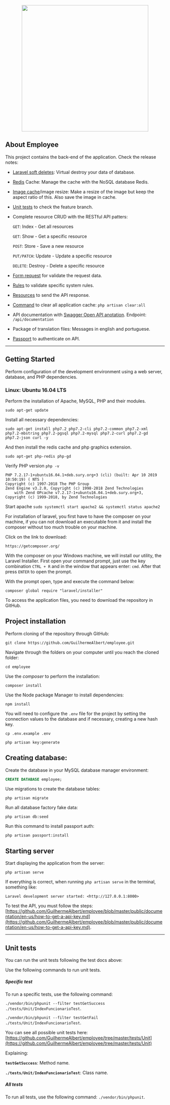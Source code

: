 <p align="center"><img src="https://res.cloudinary.com/dtfbvvkyp/image/upload/v1566331377/laravel-logolockup-cmyk-red.svg" width="400"></p>

## About Employee

This project contains the back-end of the application. Check the release notes:

- [Laravel soft deletes](https://laravel.com/docs/5.8/eloquent#soft-deleting): Virtual destroy your data of database.

- [Redis](https://redis.io/documentation) Cache: Manage the cache with the NoSQL database Redis.

- [Image cache](http://image.intervention.io/use/cache)/image resize: Make a resize of the image but keep the aspect ratio of this. Also save the image in cache.

- [Unit tests](https://laravel.com/docs/master/http-tests) to check the feature branch.

- Complete resource CRUD with the RESTful API patters:

    `GET`: Index - Get all resources

    `GET`: Show - Get a specific resource

    `POST`: Store - Save a new resource

    `PUT/PATCH`: Update - Update a specific resource

    `DELETE`: Destroy - Delete a specific resource

- [Form request](https://laravel.com/docs/master/validation) for validate the request data.

- [Rules](https://laravel.com/docs/master/validation#custom-validation-rules) to validate specific system rules.

- [Resources](https://laravel.com/docs/master/eloquent-resources) to send the API response.

- [Command](https://github.com/GuilhermeAlbert/employee/blob/master/app/Console/Commands/CacheClear.php) to clear all application cache: `php artisan clear:all`

- API documentation with [Swagger Open API anotation](https://swagger.io/). Endpoint: `/api/documentation`

- Package of translation files: Messages in english and portuguese.

- [Passport](https://laravel.com/docs/master/passport) to authenticate on API.

----

## Getting Started
Perform configuration of the development environment using a web server, database, and PHP dependencies.

### Linux: Ubuntu 16.04 LTS
Perform the installation of Apache, MySQL, PHP and their modules.

```shell
sudo apt-get update
```

Install all necessary dependencies:

```shell
sudo apt-get install php7.2 php7.2-cli php7.2-common php7.2-xml php7.2-mbstring php7.2-pgsql php7.2-mysql php7.2-curl php7.2-gd php7.2-json curl -y
```

And then install the redis cache and php graphics extension.

```shell
sudo apt-get php-redis php-gd
```

Verify PHP version  `php -v`


```
PHP 7.2.17-1+ubuntu16.04.1+deb.sury.org+3 (cli) (built: Apr 10 2019 10:50:19) ( NTS )
Copyright (c) 1997-2018 The PHP Group
Zend Engine v3.2.0, Copyright (c) 1998-2018 Zend Technologies
    with Zend OPcache v7.2.17-1+ubuntu16.04.1+deb.sury.org+3, Copyright (c) 1999-2018, by Zend Technologies
```

Start apache `sudo systemctl start apache2 && systemctl status apache2`

For installation of laravel, you first have to have the composer on your machine, if you can not download an executable from it and install the composer without too much trouble on your machine.

Click on the link to download:

```shell 
https://getcomposer.org/
```

With the composer on your Windows machine, we will install our utility, the Laravel Installer. First open your command prompt, just use the key combination `CTRL + R` and in the window that appears enter: `cmd`. After that press `ENTER` to open the prompt.

With the prompt open, type and execute the command below:

```shell 
composer global require "laravel/installer"
```

To access the application files, you need to download the repository in GitHub.


## Project installation

Perform cloning of the repository through GitHub:

```shell 
git clone https://github.com/GuilhermeAlbert/employee.git
```

Navigate through the folders on your computer until you reach the cloned folder:

```shell 
cd employee
```

Use the *composer* to perform the installation:

```shell 
composer install
```

Use the Node package Manager to install dependencies:

```shell 
npm install
```

You will need to configure the `.env` file for the project by setting the connection values to the database and if necessary, creating a new hash key.

```shell
cp .env.example .env
```

```shell
php artisan key:generate
```

## Creating database:
Create the database in your MySQL database manager environment:

```sql
CREATE DATABASE employee;
```

Use migrations to create the database tables:

```shell
php artisan migrate
```

Run all database factory fake data:

```shell
php artisan db:seed
```

Run this command to install passport auth:

```shell
php artisan passport:install
```

## Starting server
Start displaying the application from the server:

```shell
php artisan serve
```

If everything is correct, when running `php artisan serve` in the terminal, something like:

```
Laravel development server started: <http://127.0.0.1:8000>
```

To test the API, you must follow the steps: [https://github.com/GuilhermeAlbert/employee/blob/master/public/documentation/en-us/how-to-get-a-api-key.md](https://github.com/GuilhermeAlbert/employee/blob/master/public/documentation/en-us/how-to-get-a-api-key.md).

----

## Unit tests

You can run the unit tests following the test docs above:

Use the following commands to run unit tests. 

##### Specific test

To run a specific tests, use the following command: 

`./vendor/bin/phpunit --filter testGetSuccess ./tests/Unit/IndexFuncionarioTest`.

`./vendor/bin/phpunit --filter testGetFail ./tests/Unit/IndexFuncionarioTest`.

You can see all possible unit tests here: [https://github.com/GuilhermeAlbert/employee/tree/master/tests/Unit](https://github.com/GuilhermeAlbert/employee/tree/master/tests/Unit)

Explaining: 

**`testGetSuccess`**: Method name.

**`./tests/Unit/IndexFuncionarioTest`**:  Class name.

##### All tests

To run all tests, use the following command: `./vendor/bin/phpunit`.
